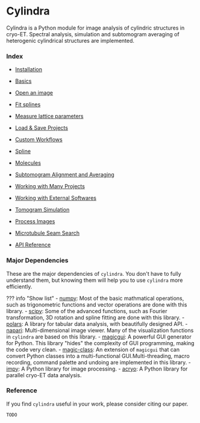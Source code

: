 # Cylindra

Cylindra is a Python module for image analysis of cylindric structures in cryo-ET.
Spectral analysis, simulation and subtomogram averaging of heterogenic cylindrical
structures are implemented.

### Index

- [Installation](installation.md)
- [Basics](basics.md)

- [Open an image](open_image.md)
- [Fit splines](fit_splines.md)
- [Measure lattice parameters](lattice_params.md)
- [Load & Save Projects](project_io.md)
- [Custom Workflows](workflows.md)
- [Spline](spline/index.md)
- [Molecules](molecules/index.md)
- [Subtomogram Alignment and Averaging](alignment/index.md)
- [Working with Many Projects](batch/index.md)
- [Working with External Softwares](extern/index.md)
- [Tomogram Simulation](simulate.md)
- [Process Images](process_images.md)
- [Microtubule Seam Search](seam_search.md)

- [API Reference](api/index.md)

### Major Dependencies

These are the major dependencies of `cylindra`. You don't have to fully understand
them, but knowing them will help you to use `cylindra` more efficiently.

??? info "Show list"
    - [numpy](https://numpy.org/): Most of the basic mathmatical operations, such as
      trigonometric functions and vector operations are done with this library.
    - [scipy](https://www.scipy.org/): Some of the advanced functions, such as Fourier
      transformation, 3D rotation and spline fitting are done with this library.
    - [polars](https://pola.rs): A library for tabular data analysis, with beautifully
      designed API.
    - [napari](https://napari.org/): Multi-dimensional image viewer. Many of the
      visualization functions in `cylindra` are based on this library.
    - [magicgui](https://pyapp-kit.github.io/magicgui/): A powerful GUI generator for
      Python. This library "hides" the complexity of GUI programming, making the code
      very clean.
    - [magic-class](https://hanjinliu.github.io/magic-class/): An extension of
      `magicgui` that can convert Python classes into a multi-functional GUI.Multi-threading, macro recording, command palette and undoing are implemented in
      this library.
    - [impy](https://hanjinliu.github.io/impy/): A Python library for image processing.
    - [acryo](https://hanjinliu.github.io/acryo/): A Python library for parallel cryo-ET
      data analysis.

### Reference

If you find `cylindra` useful in your work, please consider citing our paper.

```
TODO
```

